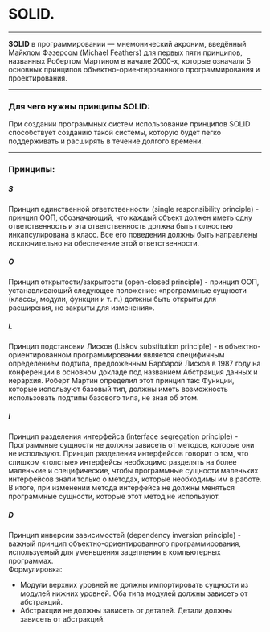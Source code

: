 # SOLID.

---

__SOLID__ в программировании — мнемонический акроним, введённый Майклом Фэзерсом (Michael Feathers) для первых пяти принципов, названных Робертом Мартином в начале 2000-х, которые означали 5 основных принципов объектно-ориентированного программирования и проектирования.

---

### Для чего нужны принципы SOLID:

При создании программных систем использование принципов SOLID способствует созданию такой системы, которую будет легко поддерживать и расширять в течение долгого времени.

---

### Принципы:

##### S
Принцип единственной ответственности (single responsibility principle) - принцип ООП, обозначающий, что каждый объект должен иметь одну ответственность и эта ответственность должна быть полностью инкапсулирована в класс. Все его поведения должны быть направлены исключительно на обеспечение этой ответственности.

##### O
Принцип открытости/закрытости (open-closed principle) - принцип ООП, устанавливающий следующее положение: «программные сущности (классы, модули, функции и т. п.) должны быть открыты для расширения, но закрыты для изменения».

##### L
Принцип подстановки Лисков (Liskov substitution principle) - в объектно-ориентированном программировании является специфичным определением подтипа, предложенным Барбарой Лисков в 1987 году на конференции в основном докладе под названием Абстракция данных и иерархия. Роберт Мартин определил этот принцип так: Функции, которые используют базовый тип, должны иметь возможность использовать подтипы базового типа, не зная об этом.

##### I
Принцип разделения интерфейса (interface segregation principle) - Программные сущности не должны зависеть от методов, которые они не используют. Принцип разделения интерфейсов говорит о том, что слишком «толстые» интерфейсы необходимо разделять на более маленькие и специфические, чтобы программные сущности маленьких интерфейсов знали только о методах, которые необходимы им в работе. В итоге, при изменении метода интерфейса не должны меняться программные сущности, которые этот метод не используют.

##### D
Принцип инверсии зависимостей (dependency inversion principle) - важный принцип объектно-ориентированного программирования, используемый для уменьшения зацепления в компьютерных программах.
<br>
Формулировка:
+ Модули верхних уровней не должны импортировать сущности из модулей нижних уровней. Оба типа модулей должны зависеть от абстракций.
+ Абстракции не должны зависеть от деталей. Детали должны зависеть от абстракций.
